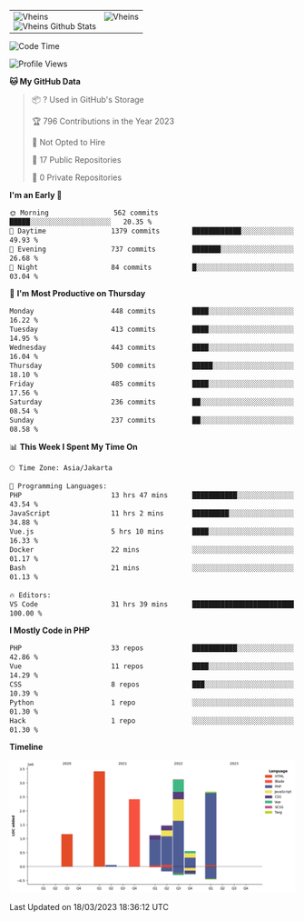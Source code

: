 <table>
  <tr>
    <td valign="top">
      <img src="https://github-readme-streak-stats.herokuapp.com/?user=Vheins&" alt="Vheins" /><br/>
      <img src="https://github-readme-stats.vercel.app/api?username=vheins&count_private=true&show_icons=true" alt="Vheins Github Stats">
    </td>
    <td valign="top">
      <img src="https://github-readme-stats.vercel.app/api/top-langs/?username=Vheins&count_private=true" alt="Vheins" /><br/>
    </td>
  </tr>
</table>

<!--START_SECTION:waka-->
![Code Time](http://img.shields.io/badge/Code%20Time-60%20hrs%2049%20mins-blue)

![Profile Views](http://img.shields.io/badge/Profile%20Views-10-blue)

**🐱 My GitHub Data** 

> 📦 ? Used in GitHub's Storage 
 > 
> 🏆 796 Contributions in the Year 2023
 > 
> 🚫 Not Opted to Hire
 > 
> 📜 17 Public Repositories 
 > 
> 🔑 0 Private Repositories 
 > 
**I'm an Early 🐤** 

```text
🌞 Morning                562 commits         █████░░░░░░░░░░░░░░░░░░░░   20.35 % 
🌆 Daytime                1379 commits        ████████████░░░░░░░░░░░░░   49.93 % 
🌃 Evening                737 commits         ███████░░░░░░░░░░░░░░░░░░   26.68 % 
🌙 Night                  84 commits          █░░░░░░░░░░░░░░░░░░░░░░░░   03.04 % 
```
📅 **I'm Most Productive on Thursday** 

```text
Monday                   448 commits         ████░░░░░░░░░░░░░░░░░░░░░   16.22 % 
Tuesday                  413 commits         ████░░░░░░░░░░░░░░░░░░░░░   14.95 % 
Wednesday                443 commits         ████░░░░░░░░░░░░░░░░░░░░░   16.04 % 
Thursday                 500 commits         █████░░░░░░░░░░░░░░░░░░░░   18.10 % 
Friday                   485 commits         ████░░░░░░░░░░░░░░░░░░░░░   17.56 % 
Saturday                 236 commits         ██░░░░░░░░░░░░░░░░░░░░░░░   08.54 % 
Sunday                   237 commits         ██░░░░░░░░░░░░░░░░░░░░░░░   08.58 % 
```


📊 **This Week I Spent My Time On** 

```text
🕑︎ Time Zone: Asia/Jakarta

💬 Programming Languages: 
PHP                      13 hrs 47 mins      ███████████░░░░░░░░░░░░░░   43.54 % 
JavaScript               11 hrs 2 mins       █████████░░░░░░░░░░░░░░░░   34.88 % 
Vue.js                   5 hrs 10 mins       ████░░░░░░░░░░░░░░░░░░░░░   16.33 % 
Docker                   22 mins             ░░░░░░░░░░░░░░░░░░░░░░░░░   01.17 % 
Bash                     21 mins             ░░░░░░░░░░░░░░░░░░░░░░░░░   01.13 % 

🔥 Editors: 
VS Code                  31 hrs 39 mins      █████████████████████████   100.00 % 
```

**I Mostly Code in PHP** 

```text
PHP                      33 repos            ███████████░░░░░░░░░░░░░░   42.86 % 
Vue                      11 repos            ████░░░░░░░░░░░░░░░░░░░░░   14.29 % 
CSS                      8 repos             ███░░░░░░░░░░░░░░░░░░░░░░   10.39 % 
Python                   1 repo              ░░░░░░░░░░░░░░░░░░░░░░░░░   01.30 % 
Hack                     1 repo              ░░░░░░░░░░░░░░░░░░░░░░░░░   01.30 % 
```



**Timeline**

![Lines of Code chart](https://raw.githubusercontent.com/vheins/vheins/main/assets/bar_graph.png)


 Last Updated on 18/03/2023 18:36:12 UTC
<!--END_SECTION:waka-->
